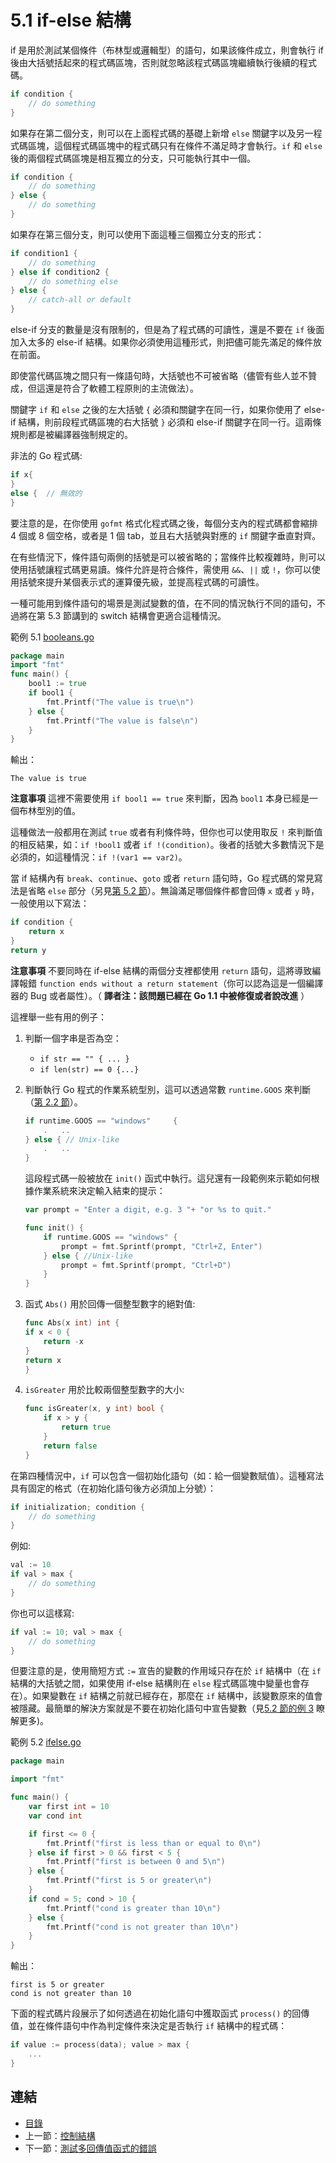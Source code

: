 # 5.1 if-else 結構

if 是用於測試某個條件（布林型或邏輯型）的語句，如果該條件成立，則會執行 if 後由大括號括起來的程式碼區塊，否則就忽略該程式碼區塊繼續執行後續的程式碼。

```go
if condition {
	// do something	
}
```

如果存在第二個分支，則可以在上面程式碼的基礎上新增 `else` 關鍵字以及另一程式碼區塊，這個程式碼區塊中的程式碼只有在條件不滿足時才會執行。`if` 和 `else` 後的兩個程式碼區塊是相互獨立的分支，只可能執行其中一個。

```go
if condition {
	// do something	
} else {
	// do something	
}
```

如果存在第三個分支，則可以使用下面這種三個獨立分支的形式：

```go
if condition1 {
	// do something	
} else if condition2 {
	// do something else	
} else {
	// catch-all or default
}
```

else-if 分支的數量是沒有限制的，但是為了程式碼的可讀性，還是不要在 `if` 後面加入太多的 else-if 結構。如果你必須使用這種形式，則把儘可能先滿足的條件放在前面。

即使當代碼區塊之間只有一條語句時，大括號也不可被省略（儘管有些人並不贊成，但這還是符合了軟體工程原則的主流做法）。

關鍵字 `if` 和 `else` 之後的左大括號 `{` 必須和關鍵字在同一行，如果你使用了 else-if 結構，則前段程式碼區塊的右大括號 `}` 必須和 else-if 關鍵字在同一行。這兩條規則都是被編譯器強制規定的。

非法的 Go 程式碼:

```go
if x{
}
else {	// 無效的
}
```

要注意的是，在你使用 `gofmt` 格式化程式碼之後，每個分支內的程式碼都會縮排 4 個或 8 個空格，或者是 1 個 tab，並且右大括號與對應的 `if` 關鍵字垂直對齊。

在有些情況下，條件語句兩側的括號是可以被省略的；當條件比較複雜時，則可以使用括號讓程式碼更易讀。條件允許是符合條件，需使用 `&&`、`||` 或 `!`，你可以使用括號來提升某個表示式的運算優先級，並提高程式碼的可讀性。

一種可能用到條件語句的場景是測試變數的值，在不同的情況執行不同的語句，不過將在第 5.3 節講到的 switch 結構會更適合這種情況。

範例 5.1 [booleans.go](examples/chapter_5/booleans.go)

```go
package main
import "fmt"
func main() {
	bool1 := true
	if bool1 {
		fmt.Printf("The value is true\n")
	} else {
		fmt.Printf("The value is false\n")
	}
}
```

輸出：
	
	The value is true

**注意事項** 這裡不需要使用 `if bool1 == true` 來判斷，因為 `bool1` 本身已經是一個布林型別的值。

這種做法一般都用在測試 `true` 或者有利條件時，但你也可以使用取反 `!` 來判斷值的相反結果，如：`if !bool1` 或者 `if !(condition)`。後者的括號大多數情況下是必須的，如這種情況：`if !(var1 == var2)`。

當 if 結構內有 `break`、`continue`、`goto` 或者 `return` 語句時，Go 程式碼的常見寫法是省略 `else` 部分（另見[第 5.2 節](05.2.md)）。無論滿足哪個條件都會回傳 `x` 或者 `y` 時，一般使用以下寫法：

```go
if condition {
	return x
}
return y
```

**注意事項** 不要同時在 if-else 結構的兩個分支裡都使用 `return` 語句，這將導致編譯報錯 `function ends without a return statement`（你可以認為這是一個編譯器的 Bug 或者屬性）。（ **譯者注：該問題已經在 Go 1.1 中被修復或者說改進** ）

這裡舉一些有用的例子：

1. 判斷一個字串是否為空：
	- `if str == "" { ... }`
	- `if len(str) == 0 {...}`	
2. 判斷執行 Go 程式的作業系統型別，這可以透過常數 `runtime.GOOS` 來判斷（[第 2.2 節](02.2.md)）。
	
	```go
	if runtime.GOOS == "windows"	 {
		.	..
	} else { // Unix-like
		.	..
	}
	```

	這段程式碼一般被放在 `init()` 函式中執行。這兒還有一段範例來示範如何根據作業系統來決定輸入結束的提示：
	
	```go
	var prompt = "Enter a digit, e.g. 3 "+ "or %s to quit."
	
	func init() {
		if runtime.GOOS == "windows" {
			prompt = fmt.Sprintf(prompt, "Ctrl+Z, Enter")		
		} else { //Unix-like
			prompt = fmt.Sprintf(prompt, "Ctrl+D")
		}
	}
	```
	
3. 函式 `Abs()` 用於回傳一個整型數字的絕對值:

	```go
	func Abs(x int) int {
	if x < 0 {
		return -x
	}
	return x	
	}
	```

4. `isGreater` 用於比較兩個整型數字的大小:

	```go
	func isGreater(x, y int) bool {
		if x > y {
			return true	
		}
		return false
	}
	```

在第四種情況中，`if` 可以包含一個初始化語句（如：給一個變數賦值）。這種寫法具有固定的格式（在初始化語句後方必須加上分號）：

```go
if initialization; condition {
	// do something
}
```

例如:

```go
val := 10
if val > max {
	// do something
}
```

你也可以這樣寫:

```go
if val := 10; val > max {
	// do something
}
```

但要注意的是，使用簡短方式 `:=` 宣告的變數的作用域只存在於 `if` 結構中（在 `if` 結構的大括號之間，如果使用 if-else 結構則在 `else` 程式碼區塊中變量也會存在）。如果變數在 `if` 結構之前就已經存在，那麼在 `if` 結構中，該變數原來的值會被隱藏。最簡單的解決方案就是不要在初始化語句中宣告變數（見[5.2 節的例 3](05.2.md) 瞭解更多)。

範例 5.2 [ifelse.go](examples/chapter_5/ifelse.go)

```go
package main

import "fmt"

func main() {
	var first int = 10
	var cond int

	if first <= 0 {
		fmt.Printf("first is less than or equal to 0\n")
	} else if first > 0 && first < 5 {
		fmt.Printf("first is between 0 and 5\n")
	} else {
		fmt.Printf("first is 5 or greater\n")
	}
	if cond = 5; cond > 10 {
		fmt.Printf("cond is greater than 10\n")
	} else {
		fmt.Printf("cond is not greater than 10\n")
	}
}
```

輸出：

	first is 5 or greater
	cond is not greater than 10

下面的程式碼片段展示了如何透過在初始化語句中獲取函式 `process()` 的回傳值，並在條件語句中作為判定條件來決定是否執行 `if` 結構中的程式碼：

```go
if value := process(data); value > max {
	...
}
```

## 連結

- [目錄](directory.md)
- 上一節：[控制結構](05.0.md)
- 下一節：[測試多回傳值函式的錯誤](05.2.md)
